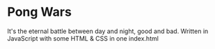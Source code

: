 # Pong Wars

It's the eternal battle between day and night, good and bad. Written in JavaScript with some HTML & CSS in one index.html


